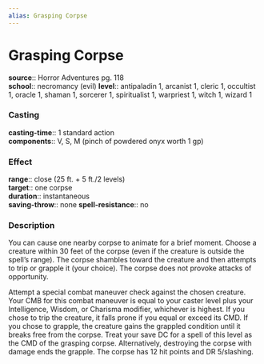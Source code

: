 ```yaml
---
alias: Grasping Corpse
---
```


# Grasping Corpse 

**source**:: Horror Adventures pg. 118  
**school**:: necromancy (evil)
**level**:: antipaladin 1, arcanist 1, cleric 1, occultist 1, oracle 1, shaman 1, sorcerer 1, spiritualist 1, warpriest 1, witch 1, wizard 1

### Casting 

**casting-time**:: 1 standard action  
**components**:: V, S, M (pinch of powdered onyx worth 1 gp)

### Effect 

**range**:: close (25 ft. + 5 ft./2 levels)  
**target**:: one corpse  
**duration**:: instantaneous  
**saving-throw**:: none
**spell-resistance**:: no

### Description 

You can cause one nearby corpse to animate for a brief moment. Choose a creature within 30 feet of the corpse (even if the creature is outside the spell’s range). The corpse shambles toward the creature and then attempts to trip or grapple it (your choice). The corpse does not provoke attacks of opportunity.  
  
Attempt a special combat maneuver check against the chosen creature. Your CMB for this combat maneuver is equal to your caster level plus your Intelligence, Wisdom, or Charisma modifier, whichever is highest. If you chose to trip the creature, it falls prone if you equal or exceed its CMD. If you chose to grapple, the creature gains the grappled condition until it breaks free from the corpse. Treat your save DC for a spell of this level as the CMD of the grasping corpse. Alternatively, destroying the corpse with damage ends the grapple. The corpse has 12 hit points and DR 5/slashing.
